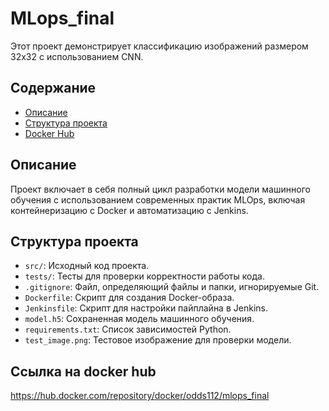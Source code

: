 # MLops_final

Этот проект демонстрирует классификацию изображений размером 32x32 с использованием CNN.

## Содержание

- [Описание](#описание)
- [Структура проекта](#структура-проекта)
- [Docker Hub](#ссылка)


## Описание

Проект включает в себя полный цикл разработки модели машинного обучения с использованием современных практик MLOps, включая контейнеризацию с Docker и автоматизацию с Jenkins.

## Структура проекта

- `src/`: Исходный код проекта.
- `tests/`: Тесты для проверки корректности работы кода.
- `.gitignore`: Файл, определяющий файлы и папки, игнорируемые Git.
- `Dockerfile`: Скрипт для создания Docker-образа.
- `Jenkinsfile`: Скрипт для настройки пайплайна в Jenkins.
- `model.h5`: Сохраненная модель машинного обучения.
- `requirements.txt`: Список зависимостей Python.
- `test_image.png`: Тестовое изображение для проверки модели.

## Ссылка на docker hub

https://hub.docker.com/repository/docker/odds112/mlops_final
